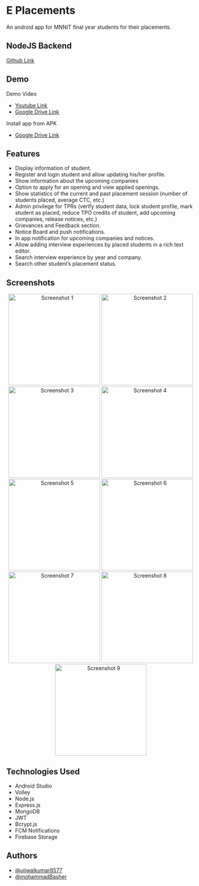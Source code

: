 # E Placements
An android app for MNNIT final year students for their placements.

## NodeJS Backend
[Github Link](https://github.com/mohammadBasher/EPlacementsAPI)

## Demo
Demo Video
- [Youtube Link](https://youtu.be/rSkGNcduMUQ)
- [Google Drive Link](https://drive.google.com/file/d/1BcqZVlzFp-6cE2klFD4JgjiiIKpmYrKA/view?usp=sharing)

Install app from APK
- [Google Drive Link](https://drive.google.com/file/d/1exhedy2NSt58_2pLpJaTL3bZmTKghXD9/view?usp=sharing)

## Features
- Display information of student.
- Register and login student and allow updating his/her profile.
- Show information about the upcoming companies
- Option to apply for an opening and view applied openings.
- Show statistics of the current and past placement session (number of students placed, average CTC, etc.)
- Admin privilege for TPRs (verify student data, lock student profile, mark student as placed, reduce TPO credits of student, add upcoming companies, release notices, etc.)
- Grievances and Feedback section.
- Notice Board and push notifications.
- In app notification for upcoming companies and notices.
- Allow adding interview experiences by placed students in a rich text editor.
- Search interview experience by year and company.
- Search other student’s placement status.

## Screenshots
<div align="center">
    <img src="https://firebasestorage.googleapis.com/v0/b/e-placements.appspot.com/o/screenshots%2FScreenshot_1640543620.png?alt=media&token=11a7f376-90a8-4831-b996-56b4165fe3df" alt="Screenshot 1" height="244"/>
    <img src="https://firebasestorage.googleapis.com/v0/b/e-placements.appspot.com/o/screenshots%2FScreenshot_1640542411.png?alt=media&token=be8076db-dff6-42c8-b10c-5f5af0e3c811" alt="Screenshot 2" height="244"/>
    <img src="https://firebasestorage.googleapis.com/v0/b/e-placements.appspot.com/o/screenshots%2FScreenshot_1640542418.png?alt=media&token=ab8ec742-dedd-41c9-915d-c4e3db06cdf3" alt="Screenshot 3" height="244"/>
    <img src="https://firebasestorage.googleapis.com/v0/b/e-placements.appspot.com/o/screenshots%2FScreenshot_1640542683.png?alt=media&token=86d1cb2a-94e0-494e-a349-bcd1727605c3" alt="Screenshot 4" height="244"/>
    <img src="https://firebasestorage.googleapis.com/v0/b/e-placements.appspot.com/o/screenshots%2FScreenshot_1640542688.png?alt=media&token=4462b749-12ea-4540-894e-14a72253c273" alt="Screenshot 5" height="244"/>
    <img src="https://firebasestorage.googleapis.com/v0/b/e-placements.appspot.com/o/screenshots%2FScreenshot_1640542695.png?alt=media&token=3e17081a-c4aa-436e-b943-912edccbca78" alt="Screenshot 6" height="244"/>
    <img src="https://firebasestorage.googleapis.com/v0/b/e-placements.appspot.com/o/screenshots%2FScreenshot_1640542703.png?alt=media&token=bab7befa-82e8-4648-a892-ee1b57532c24" alt="Screenshot 7" height="244"/>
    <img src="https://firebasestorage.googleapis.com/v0/b/e-placements.appspot.com/o/screenshots%2FScreenshot_1640545257.png?alt=media&token=ce599dba-ed7f-4ca1-afdc-07dfb23c0fcc" alt="Screenshot 8" height="244"/>
    <img src="https://firebasestorage.googleapis.com/v0/b/e-placements.appspot.com/o/screenshots%2FScreenshot_1640542716.png?alt=media&token=3cb85692-58b4-4551-ad22-bad3c8186305" alt="Screenshot 9" height="244"/>
</div>

## Technologies Used
- Android Studio
- Volley
- Node.js
- Express.js
- MongoDB
- JWT
- Bcrypt.js
- FCM Notifications
- Firebase Storage

## Authors
- [@ujjwalkumar8577](https://github.com/ujjwalkumar8577)
- [@mohammadBasher](https://github.com/mohammadBasher)
